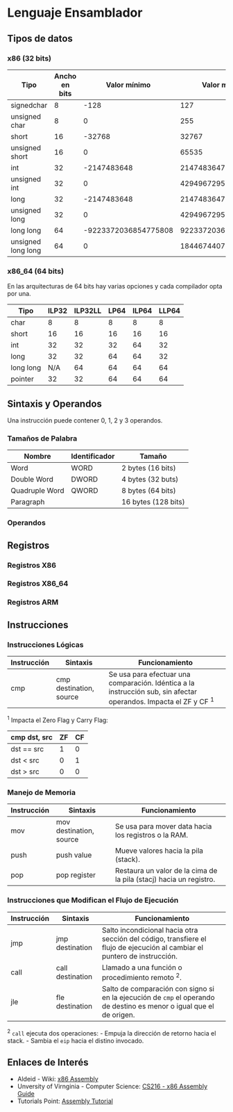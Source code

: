 # Lenguaje Ensamblador

## Tipos de datos

### x86 (32 bits)

| Tipo               | Ancho en bits | Valor mínimo         | Valor máximo         |
|--------------------|---------------|----------------------|----------------------|
| signedchar         | 8             | -128                 | 127                  |
| unsigned char      | 8             | 0                    | 255                  |
| short              | 16            | -32768               | 32767                |
| unsigned short     | 16            | 0                    | 65535                |
| int                | 32            | -2147483648          | 2147483647           |
| unsigned int       | 32            | 0                    | 4294967295           |
| long               | 32            | -2147483648          | 2147483647           |
| unsigned long      | 32            | 0                    | 4294967295           |
| long long          | 64            | -9223372036854775808 | 9223372036854775807  |
| unsigned long long | 64            | 0                    | 18446744073709551615 |

### x86_64 (64 bits)

En las arquitecturas de 64 bits hay varias opciones y cada compilador opta por una.

| Tipo      | ILP32 | ILP32LL | LP64 | ILP64 | LLP64 |
|-----------|-------|---------|------|-------|-------|
| char      | 8     | 8       | 8    | 8     | 8     |
| short     | 16    | 16      | 16   | 16    | 16    |
| int       | 32    | 32      | 32   | 64    | 32    |
| long      | 32    | 32      | 64   | 64    | 32    |
| long long | N/A   | 64      | 64   | 64    | 64    |
| pointer   | 32    | 32      | 64   | 64    | 64    |

## Sintaxis y Operandos

Una instrucción puede contener 0, 1, 2 y 3 operandos.

### Tamaños de Palabra

| Nombre         | Identificador | Tamaño              |
|----------------|---------------|---------------------|
| Word           | WORD          | 2 bytes (16 bits)   |
| Double Word    | DWORD         | 4 bytes (32 buts)   |
| Quadruple Word | QWORD         | 8 bytes (64 bits)   |
| Paragraph      |               | 16 bytes (128 bits) |

### Operandos

## Registros

### Registros X86

### Registros X86_64

### Registros ARM

## Instrucciones

### Instrucciones Lógicas

| Instrucción | Sintaxis                | Funcionamiento                                                                                                             |
|-------------|-------------------------|----------------------------------------------------------------------------------------------------------------------------|
| cmp         | cmp destination, source | Se usa para efectuar una comparación. Idéntica a la instrucción sub, sin afectar operandos. Impacta el ZF y CF <sup>1</sup>|

<sup>1</sup> Impacta el Zero Flag y Carry Flag:

| cmp dst, src | ZF | CF |
|--------------|----|----|
|  dst == src  |  1 |  0 |
|   dst < src  |  0 |  1 |
|   dst > src  |  0 |  0 |

### Manejo de Memoria

| Instrucción | Sintaxis                | Funcionamiento                                                     |
|-------------|-------------------------|--------------------------------------------------------------------|
| mov         | mov destination, source | Se usa para mover data hacia los registros o la RAM.               |
| push        | push value              | Mueve valores hacia la pila (stack).                               |
| pop         | pop register            | Restaura un valor de la cima de la pila (stacj) hacia un registro. |

### Instrucciones que Modifican el Flujo de Ejecución

| Instrucción | Sintaxis                | Funcionamiento                                                                                                             |
|-------------|-------------------------|----------------------------------------------------------------------------------------------------------------------------|
| jmp         | jmp destination         | Salto incondicional hacia otra sección del código, transfiere el flujo de ejecución al cambiar el puntero de instrucción.  |
| call        | call destination        | Llamado a una función o procedimiento remoto <sup>2</sup>.                                                                 |
| jle         | fle destination         | Salto de comparación con signo si en la ejecución de `cmp` el operando de destino es menor o igual que el de origen.       |

<sup>2</sup> `call` ejecuta dos operaciones:
    - Empuja la dirección de retorno hacia el stack.
    - Sambia el `eip` hacia el distino invocado.

## Enlaces de Interés

- Aldeid - Wiki: [x86 Assembly](https://www.aldeid.com/wiki/Category:Architecture/x86-assembly)
- Unversity of Virnginia - Computer Science: [CS216 - x86 Assembly Guide](https://www.cs.virginia.edu/~evans/cs216/guides/x86.html)
- Tutorials Point: [Assembly Tutorial](https://www.tutorialspoint.com/assembly_programming/index.htm)